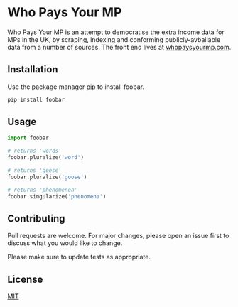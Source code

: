 # Who Pays Your MP
Who Pays Your MP is an attempt to democratise the extra income data for MPs in the UK, by scraping, indexing and conforming publicly-avbailable data from a number of sources. The front end lives at [whopaysyourmp.com](https://whopaysyourmp.com).

## Installation

Use the package manager [pip](https://pip.pypa.io/en/stable/) to install foobar.

```bash
pip install foobar
```

## Usage

```python
import foobar

# returns 'words'
foobar.pluralize('word')

# returns 'geese'
foobar.pluralize('goose')

# returns 'phenomenon'
foobar.singularize('phenomena')
```

## Contributing
Pull requests are welcome. For major changes, please open an issue first to discuss what you would like to change.

Please make sure to update tests as appropriate.

## License
[MIT](https://choosealicense.com/licenses/mit/)
